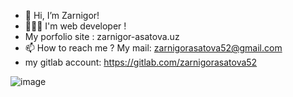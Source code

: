 - 👋 Hi, I’m Zarnigor!
- 👩🏻‍💻 I'm web developer !
- My porfolio site : zarnigor-asatova.uz
- 📫 How to reach me ? My mail: zarnigorasatova52@gmail.com
- my gitlab account: https://gitlab.com/zarnigorasatova52

![image](https://github.com/user-attachments/assets/0ed5b29a-4fe6-45b4-8512-ac30f4533d61)

<!---
asatova/asatova is a ✨ special ✨ repository because its `README.md` (this file) appears on your GitHub profile.
You can click the Preview link to take a look at your changes.
--->
